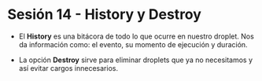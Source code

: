 # Sesión 14 - History y Destroy

* El **History** es una bitácora de todo lo que ocurre en nuestro droplet. Nos da información como: el evento, su momento de ejecución y duración.

* La opción **Destroy** sirve para eliminar droplets que ya no necesitamos y así evitar cargos innecesarios.

